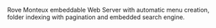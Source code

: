Rove Monteux embeddable Web Server with automatic menu creation, folder indexing with pagination and embedded search engine.
